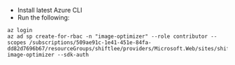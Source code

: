 * Install latest Azure CLI
* Run the following:
```
az login
az ad sp create-for-rbac -n "image-optimizer" --role contributor --scopes /subscriptions/509ae91c-1e41-451e-84fa-dd82d7696b67/resourceGroups/shiftlee/providers/Microsoft.Web/sites/shiftlee-image-optimizer --sdk-auth
```